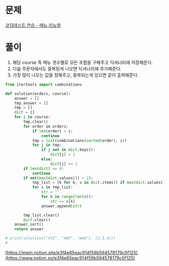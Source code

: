# 문제

[코딩테스트 연습 - 메뉴 리뉴얼](https://programmers.co.kr/learn/courses/30/lessons/72411)

# 풀이

1. 해당 course 즉 메뉴 갯수별로 모든 조합을 구해주고 딕셔너리에 저장해준다. 
2. 다음 주문자에서도 중복된게 나오면 딕셔너리에 추가해준다.
3. 가장 많이 나오는 값을 정해주고, 중복되는게 있으면 같이 출력해준다.

```python
from itertools import combinations

def solution(orders, course):
    answer = []
    tmp_answer = []
    tmp = []
    dict = {}
    for i in course:
        tmp.clear()
        for order in orders:
            if len(order) < i:
                continue
            tmp = list(combinations(sorted(order), i))
            for j in tmp:
                if j not in dict.keys():
                    dict[j] = 1
                else:
                    dict[j] += 1
        if len(dict) == 0:
            continue
        if not(max(dict.values()) < 2):
            tmp_list = [k for k, v in dict.items() if max(dict.values()) == v]
            for s in tmp_list:
                str = ""
                for k in range(len(s)):
                    str += s[k]
                answer.append(str)

        tmp_list.clear()
        dict.clear()
    answer.sort()
    return answer

# print(solution(["XYZ", "XWY", "WXA"], [2,3,4]))
#
```

[https://jewin.notion.site/e3f4e65eac914f59b594578179c0f125](https://www.notion.so/e3f4e65eac914f59b594578179c0f125)
